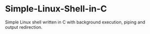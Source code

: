 # Simple-Linux-Shell-in-C
Simple Linux shell written in C with background execution, piping and output redirection.
